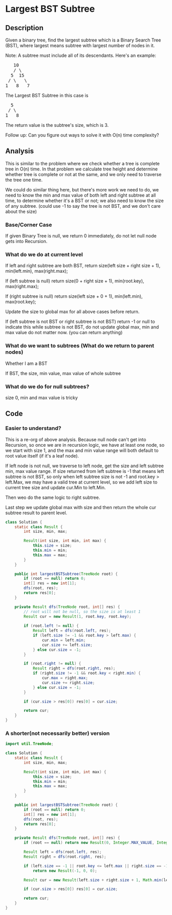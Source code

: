# Largest BST Subtree
## Description
Given a binary tree, find the largest subtree which is a Binary Search Tree (BST), where largest means subtree with largest number of nodes in it.

Note:
A subtree must include all of its descendants.
Here's an example:

<pre>
   10
   / \
  5  15
 / \   \
1   8   7
</pre>

The Largest BST Subtree in this case is
<pre>
  5
 / \
1   8
</pre>
The return value is the subtree's size, which is 3.

Follow up:
Can you figure out ways to solve it with O(n) time complexity?

## Analysis
This is similar to the problem where we check whether a tree is complete tree in O(n) time.
In that problem we calculate tree height and determine whether tree is complete or not at the same, and we only need to traverse the tree one time.

We could do similar thing here, but there's more work we need to do,
we need to know the min and max value of both left and right subtree at all time,
to determine whether it's a BST or not;
we also need to know the size of any subtree. (could use -1 to say the tree is not BST, and we don't care about the size)

### Base/Corner Case
If given Binary Tree is null, we return 0 immediately, do not let null node gets into Recursion.

### What do we do at current level
If left and right subtree are both BST, return size(left size + right size + 1), min(left.min), max(right.max);

If (left subtree is null) return size(0 + right size + 1), min(root.key), max(right.max);

If (right subtree is null) return size(left size + 0 + 1), min(left.min), max(root.key);

Update the size to global max for all above cases before return.

If (left subtree is not BST or right subtree is not BST) return -1 or null to indicate this while subtree is not BST, do not update global max, min and max value do not matter now. (you can return anything)

### What do we want to subtrees (What do we return to parent nodes)
Whether I am a BST

If BST, the size, min value, max value of whole subtree

### What do we do for null subtrees?
size 0, min and max value is tricky

## Code

### Easier to understand?
This is a re-org of above analysis.
Because null node can't get into Recursion, so once we are in recursion logic, we have at least one node, so we start with size 1, and the max and min value range will both default to root value itself (if it's a leaf node).

If left node is not null, we traverse to left node, get the size and left subtree min, max value range.
If size returned from left subtree is -1 that means left subtree is not BST,
so only when left subtree size is not -1 and root.key > left.Max,
we may have a valid tree at current level, so we add left size to current tree size and update cur.Min to left.Min.

Then weo do the same logic to right subtree.

Last step we update global max with size and then return the whole cur subtree result to parent level.
```java
class Solution {
    static class Result {
        int size, min, max;

        Result(int size, int min, int max) {
            this.size = size;
            this.min = min;
            this.max = max;
        }
    }

    public int largestBSTSubtree(TreeNode root) {
        if (root == null) return 0;
        int[] res = new int[1];
        dfs(root, res);
        return res[0];
    }

    private Result dfs(TreeNode root, int[] res) {
        // root will not be null, so the size is at least 1
        Result cur = new Result(1, root.key, root.key);
        
        if (root.left != null) {
            Result left = dfs(root.left, res);
            if (left.size != -1 && root.key > left.max) {
                cur.min = left.min;
                cur.size += left.size;
            } else cur.size = -1;
        }

        if (root.right != null) {
            Result right = dfs(root.right, res);
            if (right.size != -1 && root.key < right.min) {
                cur.max = right.max;
                cur.size += right.size;
            } else cur.size = -1;
        }

        if (cur.size > res[0]) res[0] = cur.size;

        return cur;
    }
}
```
### A shorter(not necessarily better) version
```java
import util.TreeNode;

class Solution {
    static class Result {
        int size, min, max;

        Result(int size, int min, int max) {
            this.size = size;
            this.min = min;
            this.max = max;
        }
    }

    public int largestBSTSubtree(TreeNode root) {
        if (root == null) return 0;
        int[] res = new int[1];
        dfs(root, res);
        return res[0];
    }

    private Result dfs(TreeNode root, int[] res) {
        if (root == null) return new Result(0, Integer.MAX_VALUE, Integer.MIN_VALUE);

        Result left = dfs(root.left, res);
        Result right = dfs(root.right, res);

        if (left.size == -1 || root.key <= left.max || right.size == -1 || root.key >= right.min)
            return new Result(-1, 0, 0);

        Result cur = new Result(left.size + right.size + 1, Math.min(left.min, root.key), Math.max(right.max, root.key));

        if (cur.size > res[0]) res[0] = cur.size;

        return cur;
    }
}
```